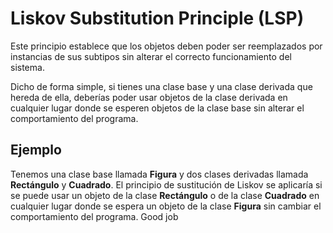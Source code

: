 # Liskov Substitution Principle (LSP)

Este principio establece que los objetos deben poder ser reemplazados por instancias de sus subtipos sin alterar el correcto funcionamiento del sistema.

Dicho de forma simple, si tienes una clase base y una clase derivada que hereda de ella, deberías poder usar objetos de la clase derivada en cualquier lugar donde se esperen objetos de la clase base sin alterar el comportamiento del programa.

## Ejemplo

Tenemos una clase base llamada **Figura** y dos clases derivadas llamada **Rectángulo** y **Cuadrado**. El principio de sustitución de Liskov se aplicaría si se puede usar un objeto de la clase **Rectángulo** o de la clase **Cuadrado** en cualquier lugar donde se espera un objeto de la clase **Figura** sin cambiar el comportamiento del programa.
Good job
